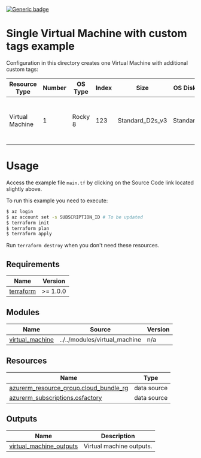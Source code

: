 <!-- BEGIN_AUTOMATED_INFRACOST_BLOCK -->
[![Generic badge](https://img.shields.io/badge/MonthlyCost-€61-purple.svg)](https://azure.microsoft.com/en-us/pricing/calculator/)
<!-- END_AUTOMATED_INFRACOST_BLOCK -->
# Single Virtual Machine with custom tags example

Configuration in this directory creates one Virtual Machine with additional custom tags:

| Resource Type| Number | OS Type | Index | Size | OS Disk Type | Role | AD Domain | Custom Tags
|--|--|--|--|--|--|--|--|--|
| Virtual Machine | 1 | Rocky 8 | 123 | Standard_D2s_v3 | Standard_LRS | example | DomainName | {"key1": "value1", "key2": "value2", "key3": "value3"} |

<!-- BEGIN_AUTOMATED_TF_DOCS_BLOCK -->

# Usage

Access the example file `main.tf` by clicking on the Source Code link located slightly above.

To run this example you need to execute:

```bash
$ az login
$ az account set -s SUBSCRIPTION_ID # To be updated
$ terraform init
$ terraform plan
$ terraform apply
```

Run `terraform destroy` when you don't need these resources.
## Requirements

| Name | Version |
|------|---------|
| <a name="requirement_terraform"></a> [terraform](#requirement\_terraform) | >= 1.0.0 |
## Modules

| Name | Source | Version |
|------|--------|---------|
| <a name="module_virtual_machine"></a> [virtual\_machine](#module\_virtual\_machine) | ../../modules/virtual_machine | n/a |
## Resources

| Name | Type |
|------|------|
| [azurerm_resource_group.cloud_bundle_rg](https://registry.terraform.io/providers/hashicorp/azurerm/latest/docs/data-sources/resource_group) | data source |
| [azurerm_subscriptions.osfactory](https://registry.terraform.io/providers/hashicorp/azurerm/latest/docs/data-sources/subscriptions) | data source |

## Outputs

| Name | Description |
|------|-------------|
| <a name="output_virtual_machine_outputs"></a> [virtual\_machine\_outputs](#output\_virtual\_machine\_outputs) | Virtual machine outputs. |
<!-- END_AUTOMATED_TF_DOCS_BLOCK -->